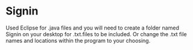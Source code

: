 # Signin

Used Eclipse for .java files and you will need to create a folder named Signin on your desktop for .txt.files to be included. Or change the 
.txt file names and locations within the program to your choosing.
